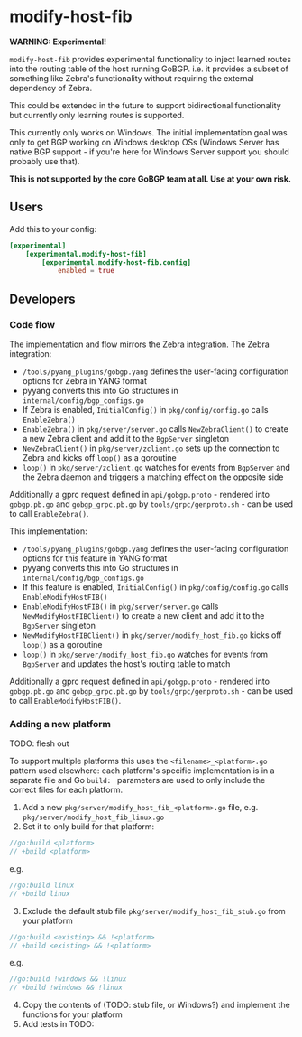 # modify-host-fib

**WARNING: Experimental!**

`modify-host-fib` provides experimental functionality to inject learned routes into the
routing table of the host running GoBGP. i.e. it provides a subset of something like
Zebra's functionality without requiring the external dependency of Zebra.

This could be extended in the future to support bidirectional functionality but
currently only learning routes is supported.

This currently only works on Windows. The initial implementation goal was only to get
BGP working on Windows desktop OSs (Windows Server has native BGP support - if you're
here for Windows Server support you should probably use that).

**This is not supported by the core GoBGP team at all. Use at your own risk.**

## Users

Add this to your config:

```toml
[experimental]
    [experimental.modify-host-fib]
        [experimental.modify-host-fib.config]
            enabled = true
```

## Developers

### Code flow

The implementation and flow mirrors the Zebra integration. The Zebra integration:

- `/tools/pyang_plugins/gobgp.yang` defines the user-facing configuration options for
  Zebra in YANG format
- pyyang converts this into Go structures in `internal/config/bgp_configs.go`
- If Zebra is enabled, `InitialConfig()` in `pkg/config/config.go` calls `EnableZebra()`
- `EnableZebra()` in `pkg/server/server.go` calls `NewZebraClient()` to create a new
  Zebra client and add it to the `BgpServer` singleton
- `NewZebraClient()` in `pkg/server/zclient.go` sets up the connection to Zebra and
  kicks off `loop()` as a goroutine
- `loop()` in `pkg/server/zclient.go` watches for events from `BgpServer` and the Zebra
  daemon and triggers a matching effect on the opposite side

Additionally a gprc request defined in `api/gobgp.proto` - rendered into `gobgp.pb.go`
and `gobgp_grpc.pb.go` by `tools/grpc/genproto.sh` - can be used to call
`EnableZebra()`.

This implementation:

- `/tools/pyang_plugins/gobgp.yang` defines the user-facing configuration options for
  this feature in YANG format
- pyyang converts this into Go structures in `internal/config/bgp_configs.go`
- If this feature is enabled, `InitialConfig()` in `pkg/config/config.go` calls
  `EnableModifyHostFIB()`
- `EnableModifyHostFIB()` in `pkg/server/server.go` calls
  `NewModifyHostFIBClient()` to create a new client and add it to the `BgpServer`
  singleton
- `NewModifyHostFIBClient()` in `pkg/server/modify_host_fib.go` kicks off
  `loop()` as a goroutine
- `loop()` in `pkg/server/modify_host_fib.go` watches for events from
  `BgpServer` and updates the host's routing table to match

Additionally a gprc request defined in `api/gobgp.proto` - rendered into `gobgp.pb.go`
and `gobgp_grpc.pb.go` by `tools/grpc/genproto.sh` - can be used to call
`EnableModifyHostFIB()`.

### Adding a new platform

TODO: flesh out

To support multiple platforms this uses the `<filename>_<platform>.go` pattern used
elsewhere: each platform's specific implementation is in a separate file and Go `build:
` parameters are used to only include the correct files for each platform.

1. Add a new `pkg/server/modify_host_fib_<platform>.go` file, e.g.
   `pkg/server/modify_host_fib_linux.go`
2. Set it to only build for that platform:

```go
//go:build <platform>
// +build <platform>
```

e.g.

```go
//go:build linux
// +build linux
```

3. Exclude the default stub file `pkg/server/modify_host_fib_stub.go` from your platform

```go
//go:build <existing> && !<platform>
// +build <existing> && !<platform>
```

e.g.

```go
//go:build !windows && !linux
// +build !windows && !linux
```

4. Copy the contents of (TODO: stub file, or Windows?) and implement the functions for
   your platform
5. Add tests in TODO:
